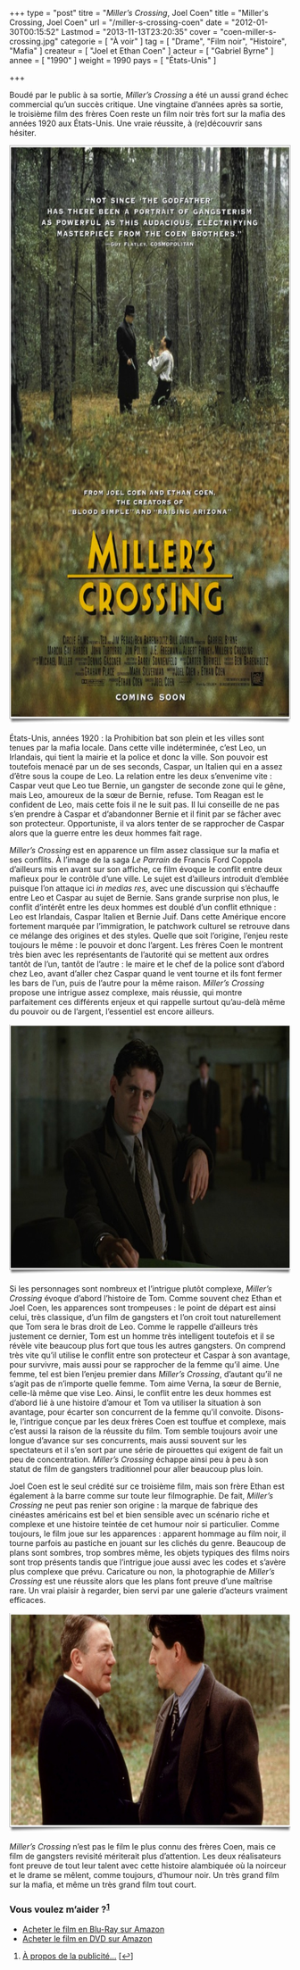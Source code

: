 +++
type = "post"
titre = "<em>Miller&rsquo;s Crossing</em>, Joel Coen"
title = "Miller's Crossing, Joel Coen"
url = "/miller-s-crossing-coen"
date = "2012-01-30T00:15:52"
Lastmod = "2013-11-13T23:20:35"
cover = "coen-miller-s-crossing.jpg"
categorie = [ "À voir" ]
tag = [ "Drame", "Film noir", "Histoire", "Mafia" ]
createur = [ "Joel et Ethan Coen" ]
acteur = [ "Gabriel Byrne" ]
annee = [ "1990" ]
weight = 1990
pays = [ "États-Unis" ]

+++

<p>Boudé par le public à sa sortie, <em>Miller&rsquo;s Crossing</em> a été un aussi grand échec commercial qu&rsquo;un succès critique. Une vingtaine d&rsquo;années après sa sortie, le troisième film des frères Coen reste un film noir très fort sur la mafia des années 1920 aux États-Unis. Une vraie réussite, à (re)découvrir sans hésiter.</p>
<div style="text-align: center;"><a href="http://www.allocine.fr/film/fichefilm_gen_cfilm=26226.html"><img class="aligncenter" style="border-style: initial; border-color: initial; border-width: 0px;" src="miller-crossing-coen.jpg" alt="Miller crossing coen" width="690" height="1037" border="0" /></a></div>
<p>États-Unis, années 1920 : la Prohibition bat son plein et les villes sont tenues par la mafia locale. Dans cette ville indéterminée, c&rsquo;est Leo, un Irlandais, qui tient la mairie et la police et donc la ville. Son pouvoir est toutefois menacé par un de ses seconds, Caspar, un Italien qui en a assez d&rsquo;être sous la coupe de Leo. La relation entre les deux s&rsquo;envenime vite : Caspar veut que Leo tue Bernie, un gangster de seconde zone qui le gêne, mais Leo, amoureux de la sœur de Bernie, refuse. Tom Reagan est le confident de Leo, mais cette fois il ne le suit pas. Il lui conseille de ne pas s&rsquo;en prendre à Caspar et d&rsquo;abandonner Bernie et il finit par se fâcher avec son protecteur. Opportuniste, il va alors tenter de se rapprocher de Caspar alors que la guerre entre les deux hommes fait rage.</p>
<p><em>Miller&rsquo;s Crossing</em> est en apparence un film assez classique sur la mafia et ses conflits. À l&rsquo;image de la saga <em>Le Parrain</em> de Francis Ford Coppola d&rsquo;ailleurs mis en avant sur son affiche, ce film évoque le conflit entre deux mafieux pour le contrôle d&rsquo;une ville. Le sujet est d&rsquo;ailleurs introduit d&rsquo;emblée puisque l&rsquo;on attaque ici <em>in medias res</em>, avec une discussion qui s&rsquo;échauffe entre Leo et Caspar au sujet de Bernie. Sans grande surprise non plus, le conflit d&rsquo;intérêt entre les deux hommes est doublé d&rsquo;un conflit ethnique : Leo est Irlandais, Caspar Italien et Bernie Juif. Dans cette Amérique encore fortement marquée par l&rsquo;immigration, le patchwork culturel se retrouve dans ce mélange des origines et des styles. Quelle que soit l&rsquo;origine, l&rsquo;enjeu reste toujours le même : le pouvoir et donc l&rsquo;argent. Les frères Coen le montrent très bien avec les représentants de l&rsquo;autorité qui se mettent aux ordres tantôt de l&rsquo;un, tantôt de l&rsquo;autre : le maire et le chef de la police sont d&rsquo;abord chez Leo, avant d&rsquo;aller chez Caspar quand le vent tourne et ils font fermer les bars de l&rsquo;un, puis de l&rsquo;autre pour la même raison. <em>Miller&rsquo;s Crossing</em> propose une intrigue assez complexe, mais réussie, qui montre parfaitement ces différents enjeux et qui rappelle surtout qu&rsquo;au-delà même du pouvoir ou de l&rsquo;argent, l&rsquo;essentiel est encore ailleurs.</p>
<div style="text-align: center;"><img class="aligncenter" style="border-style: initial; border-color: initial; border-width: 0px;" src="gabriel-byrne-miller-crossing.jpg" alt="Gabriel byrne miller crossing" width="690" height="449" border="0" /></div>
<p>Si les personnages sont nombreux et l&rsquo;intrigue plutôt complexe, <em>Miller&rsquo;s Crossing</em> évoque d&rsquo;abord l&rsquo;histoire de Tom. Comme souvent chez Ethan et Joel Coen, les apparences sont trompeuses : le point de départ est ainsi celui, très classique, d&rsquo;un film de gangsters et l&rsquo;on croit tout naturellement que Tom sera le bras droit de Leo. Comme le rappelle d&rsquo;ailleurs très justement ce dernier, Tom est un homme très intelligent toutefois et il se révèle vite beaucoup plus fort que tous les autres gangsters. On comprend très vite qu&rsquo;il utilise le conflit entre son protecteur et Caspar à son avantage, pour survivre, mais aussi pour se rapprocher de la femme qu&rsquo;il aime. Une femme, tel est bien l&rsquo;enjeu premier dans <em>Miller&rsquo;s Crossing</em>, d&rsquo;autant qu&rsquo;il ne s&rsquo;agit pas de n&rsquo;importe quelle femme. Tom aime Verna, la sœur de Bernie, celle-là même que vise Leo. Ainsi, le conflit entre les deux hommes est d&rsquo;abord lié à une histoire d&rsquo;amour et Tom va utiliser la situation à son avantage, pour écarter son concurrent de la femme qu&rsquo;il convoite. Disons-le, l&rsquo;intrigue conçue par les deux frères Coen est touffue et complexe, mais c&rsquo;est aussi la raison de la réussite du film. Tom semble toujours avoir une longue d&rsquo;avance sur ses concurrents, mais aussi souvent sur les spectateurs et il s&rsquo;en sort par une série de pirouettes qui exigent de fait un peu de concentration. <em>Miller&rsquo;s Crossing</em> échappe ainsi peu à peu à son statut de film de gangsters traditionnel pour aller beaucoup plus loin.</p>
<p>Joel Coen est le seul crédité sur ce troisième film, mais son frère Ethan est également à la barre comme sur toute leur filmographie. De fait, <em>Miller&rsquo;s Crossing</em> ne peut pas renier son origine : la marque de fabrique des cinéastes américains est bel et bien sensible avec un scénario riche et complexe et une histoire teintée de cet humour noir si particulier. Comme toujours, le film joue sur les apparences : apparent hommage au film noir, il tourne parfois au pastiche en jouant sur les clichés du genre. Beaucoup de plans sont sombres, trop sombres même, les objets typiques des films noirs sont trop présents tandis que l&rsquo;intrigue joue aussi avec les codes et s&rsquo;avère plus complexe que prévu. Caricature ou non, la photographie de <em>Miller&rsquo;s Crossing</em> est une réussite alors que les plans font preuve d&rsquo;une maîtrise rare. Un vrai plaisir à regarder, bien servi par une galerie d&rsquo;acteurs vraiment efficaces.</p>
<div style="text-align: center;"><img class="aligncenter" style="border-style: initial; border-color: initial; border-width: 0px;" src="miller-s-crossing-coen.jpg" alt="Miller s crossing coen" width="690" height="394" border="0" /></div>
<p><em>Miller&rsquo;s Crossing</em> n&rsquo;est pas le film le plus connu des frères Coen, mais ce film de gangsters revisité mériterait plus d&rsquo;attention. Les deux réalisateurs font preuve de tout leur talent avec cette histoire alambiquée où la noirceur et le drame se mêlent, comme toujours, d&rsquo;humour noir. Un très grand film sur la mafia, et même un très grand film tout court.</p>
<p>
<div class="amazon">
<h3>Vous voulez m&rsquo;aider ?<sup><a href="#footnote_0_5599" id="identifier_0_5599" class="footnote-link footnote-identifier-link" title="&Agrave; propos de la publicit&eacute;&hellip;">1</a></sup></h3>
<ul>
<li><a href="http://www.amazon.fr/gp/product/B0052OSMHW/ref=as_li_ss_tl?ie=UTF8&#038;tag=leblogdenic07-21&#038;linkCode=as2&#038;camp=1642&#038;creative=19458&#038;creativeASIN=B0052OSMHW">Acheter le film en Blu-Ray sur Amazon</a></li>
<li><a href="http://www.amazon.fr/gp/product/B00008NEPD/ref=as_li_ss_tl?ie=UTF8&#038;tag=leblogdenic07-21&#038;linkCode=as2&#038;camp=1642&#038;creative=19458&#038;creativeASIN=B00008NEPD">Acheter le film en DVD sur Amazon</a></li>
</ul>
</div>
<ol class="footnotes"><li id="footnote_0_5599" class="footnote"><a href="http://voiretmanger.fr/a-propos/publicite/">À propos de la publicité…</a> [<a href="#identifier_0_5599" class="footnote-link footnote-back-link">&#8617;</a>]</li></ol>
